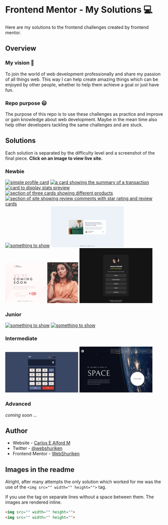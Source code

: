 # Frontend Mentor - My Solutions :computer:

Here are my solutions to the frontend challenges created by frontend mentor.

## Overview

### My vision :eyes:

To join the world of web development professionally and share my passion of
all things web. This way I can help create amazing things which can be enjoyed
by other people, whether to help them achieve a goal or just have fun.

### Repo purpose :smiley:

The purpose of this repo is to use these challenges as practice and improve or
gain knowledge about web development. Maybe in the mean time also help other
developers tackling the same challenges and are stuck.

## Solutions

Each solution is separated by the difficulty level and a screenshot of the
final piece. **Click on an image to view live site.**

### Newbie

[<img src="./profile-card-component/screenshot.png" width="232" alt="simple profile card">](https://carlosealford.github.io/frontend-mentor-my-solutions/profile-card-component/)
[<img src="./order-summary-component/screenshot.png" width="232" alt="a card showing the summary of a transaction">](https://carlosealford.github.io/frontend-mentor-my-solutions/order-summary-component/)
[<img src="./stats-preview-card/screenshot.png" width="232" alt="card to display stats preview">](https://carlosealford.github.io/frontend-mentor-my-solutions/stats-preview-card/)
[<img src="./3-column-preview-card/screenshot.png" width="232" alt="section of three cards showing different products">](https://carlosealford.github.io/frontend-mentor-my-solutions/3-column-preview-card/)
[<img src="./social-proof-section/screenshot.png" width="232" alt="section of site showing review comments with star rating and review cards">](https://carlosealford.github.io/frontend-mentor-my-solutions/social-proof-section/)
[<img src="./four-card-feature/screenshot.png" width="232" alt="something to show">](https://carlosealford.github.io/frontend-mentor-my-solutions/four-card-feature/)
[<img src="./article-preview-component/screenshot.png" width="232" alt="section that shows four cards with solution ideas">](https://carlosealford.github.io/frontend-mentor-my-solutions/article-preview-component/)
[<img src="./base-apparel-coming-soon-master/screenshot.png" width="232" alt="card with image to the left and content on the right">](https://carlosealford.github.io/frontend-mentor-my-solutions/base-apparel-coming-soon-master/)
[<img src="./social-links-profile/screenshot.png" width="232" alt="social links card with profile image at the top and link buttons at the bottom">](https://carlosealford.github.io/frontend-mentor-my-solutions/social-links-profile)

### Junior

[<img src="./tip-calculator/screenshot.png" width="232" alt="something to show">](https://carlosealford.github.io/frontend-mentor-my-solutions/tip-calculator/)
[<img src="./time-tracking-dashboard/screenshot.png" width="232" alt="something to show">](https://carlosealford.github.io/frontend-mentor-my-solutions/time-tracking-dashboard/dist/)

### Intermediate

[<img src="./calculator-app/screenshot.png" width="232" alt="calculator app screenshot">](https://carlosealford.github.io/frontend-mentor-my-solutions/calculator-app/)
[<img src="https://github.com/webshuriken/space-tourism-website/blob/main/screenshot.png" width="232" alt="space tourism screenshot">](https://webshuriken.github.io/space-tourism-website/)

### Advanced

_coming soon ..._

## Author

- Website - [Carlos E Alford M](https://carlosealford.com)
- Twitter - [@webshuriken](https://www.twitter.com/webshuriken)
- Frontend Mentor - [WebShuriken](https://www.frontendmentor.io/profile/WebShuriken)

## Images in the readme

Alright, after many attempts the only solution which worked for me was
the use of the `<img src="" width="" height="">` tag.

If you use the tag on separate lines without a space between them. The images
are rendered inline.

```html
<img src="" width="" height="">
<img src="" width="" height="">
```
